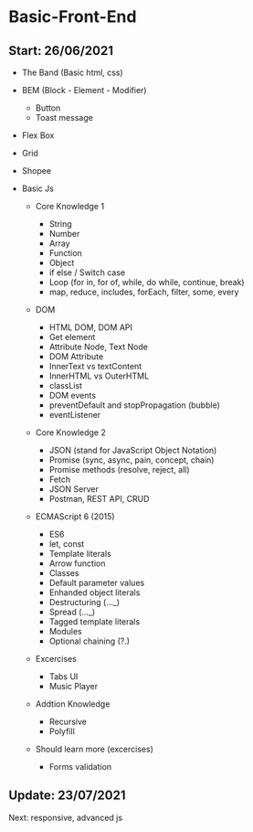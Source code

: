 # Basic-Front-End 

## Start: 26/06/2021

- The Band (Basic html, css)
- BEM (Block - Element - Modifier)

  - Button
  - Toast message
- Flex Box
- Grid
- Shopee
- Basic Js 

  - Core Knowledge 1
    - String
    - Number
    - Array
    - Function
    - Object
    - if else / Switch case
    - Loop (for in, for of, while, do while, continue, break)
    - map, reduce, includes, forEach, filter, some, every
  - DOM
    - HTML DOM, DOM API
    - Get element
    - Attribute Node, Text Node
    - DOM Attribute
    - InnerText vs textContent
    -  InnerHTML vs OuterHTML
    - classList
    - DOM events
    - preventDefault and stopPropagation (bubble)
    - eventListener
  - Core Knowledge 2
    - JSON (stand for JavaScript Object Notation)
    - Promise (sync, async, pain, concept, chain)
    - Promise methods (resolve, reject, all)
    - Fetch
    - JSON Server
    - Postman, REST API, CRUD
  - ECMAScript 6 (2015)
    - ES6
    - let, const
    - Template literals
    - Arrow function
    - Classes
    - Default parameter values
    - Enhanded object literals
    - Destructuring (..._)
    - Spread (..._)
    - Tagged template literals
    - Modules
    - Optional chaining (?.)

  - Excercises
    - Tabs UI
    - Music Player
  - Addtion Knowledge  
    - Recursive
    - Polyfill
  - Should learn more (excercises)
    - Forms validation

## Update: 23/07/2021

Next: responsive, advanced js